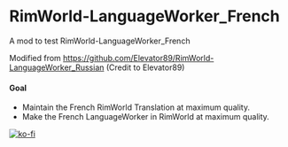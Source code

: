 # RimWorld-LanguageWorker_French
A mod to test RimWorld-LanguageWorker_French

Modified from https://github.com/Elevator89/RimWorld-LanguageWorker_Russian
(Credit to Elevator89)

#### Goal
 - Maintain the French RimWorld Translation at maximum quality.
 - Make the French LanguageWorker in RimWorld at maximum quality.

[![ko-fi](https://www.ko-fi.com/img/githubbutton_sm.svg)](https://ko-fi.com/Z8Z51KQ21)
